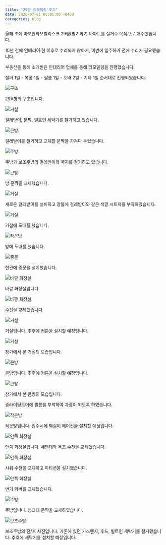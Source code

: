 ```yaml
---
title: "29평 리모델링 후기"
date: 2020-07-01 00:01:00 -0400
categories: blog
---
```

올해 초에 마포한화오벨리스크 29평(방2 화2) 아파트를 실거주 목적으로 매수했습니다.

10년 전에 인테리어 한 이후로 수리되지 않아서, 이번에 입주하기 전에 수리가 필요했습니다.

부동산을 통해 소개받은 인테리어 업체를 통해 리모델링을 진행했습니다.

철거 1일 - 목공 1일 - 필름 1일 - 도배 2일 - 기타 1일 순서대로 진행되었습니다.

![구조](/assets/images/posts/리111.jpg)

29A형의 구조입니다.

![거실](/assets/images/posts/리201.jpg)

걸레받이, 문짝, 빌트인 세탁기를 철거하고 있습니다.

![큰방](/assets/images/posts/리204.jpg)

걸레받이를 철거하고 교체할 문짝을 가져다 두었습니다.

![주방](/assets/images/posts/리207.jpg)

주방과 보조주방의 걸레받이와 벽지를 철거하고 있습니다.

![큰방](/assets/images/posts/리205.jpg)

방 문짝을 교체했습니다.

![거실](/assets/images/posts/리202.jpg)

새로운 걸레받이를 설치하고 창틀에 걸레받이와 같은 색깔 시트지를 부착하였습니다.

![거실](/assets/images/posts/리203.jpg)

거실에 도배를 했습니다.

![작은방](/assets/images/posts/리206.jpg)

방에 도배를 했습니다.

![중문](/assets/images/posts/리301.jpg)

현관에 중문을 설치했습니다.

![바깥 화장실](/assets/images/posts/리302.jpg)

바깥 화장실입니다.

![바깥 화장실](/assets/images/posts/리303.jpg)

수전을 교체했습니다.

![거실](/assets/images/posts/리304.jpg)

거실입니다. 추후에 커튼을 설치할 예정입니다.

![거실](/assets/images/posts/리305.jpg)

창가에서 본 거실의 모습입니다.

![큰방](/assets/images/posts/리306.jpg)

큰방입니다. 추후에 커튼을 설치할 예정입니다.

![큰방](/assets/images/posts/리307.jpg)

창가에서 본 큰방의 모습입니다.

슬라이딩도어에 필름을 부착하여 차광이 되도록 하였습니다.

![작은방](/assets/images/posts/리308.jpg)

작은방입니다. 입주시에 벽걸이 에어컨을 설치할 예정입니다. 

![안쪽 화장실](/assets/images/posts/리309.jpg)

안쪽 화장실입니다. 세면대와 욕조 수전을 교체했습니다.

![안쪽 화장실](/assets/images/posts/리310.jpg)

샤워 수전을 교체하고 파티션을 설치했습니다.

![안쪽 화장실](/assets/images/posts/리312.jpg)

변기 커버를 교체했습니다.

![주방](/assets/images/posts/리313.jpg)

주방입니다. 싱크대 문짝을 교체하였습니다.

![보조주방](/assets/images/posts/리314.jpg)

보조주방의 전/후 사진입니다. 기존에 있던 가스렌지, 후드, 빌트인 세탁기를 철거했습니다. 추후에 세탁기를 설치할 예정입니다. 
